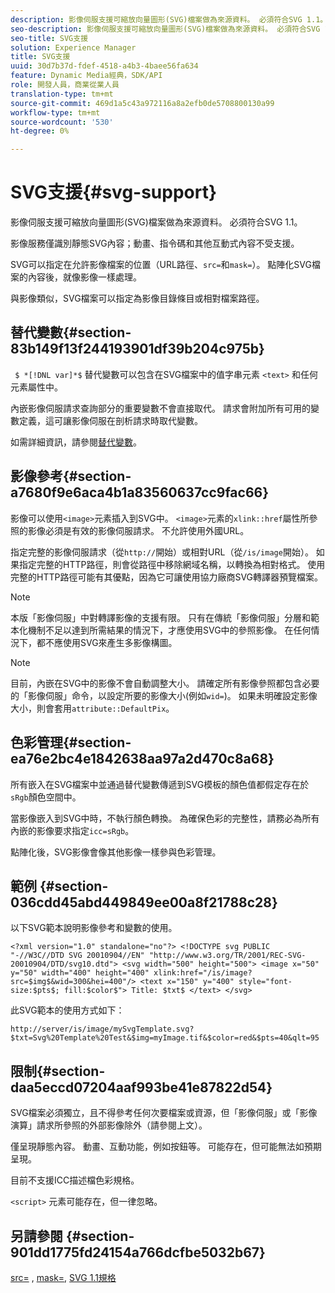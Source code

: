 ```yaml
---
description: 影像伺服支援可縮放向量圖形(SVG)檔案做為來源資料。 必須符合SVG 1.1。
seo-description: 影像伺服支援可縮放向量圖形(SVG)檔案做為來源資料。 必須符合SVG 1.1。
seo-title: SVG支援
solution: Experience Manager
title: SVG支援
uuid: 30d7b37d-fdef-4518-a4b3-4baee56fa634
feature: Dynamic Media經典，SDK/API
role: 開發人員，商業從業人員
translation-type: tm+mt
source-git-commit: 469d1a5c43a972116a8a2efb0de5708800130a99
workflow-type: tm+mt
source-wordcount: '530'
ht-degree: 0%

---
```



# SVG支援{#svg-support}

影像伺服支援可縮放向量圖形(SVG)檔案做為來源資料。 必須符合SVG 1.1。

影像服務僅識別靜態SVG內容；動畫、指令碼和其他互動式內容不受支援。

SVG可以指定在允許影像檔案的位置（URL路徑、`src=`和`mask=`）。 點陣化SVG檔案的內容後，就像影像一樣處理。

與影像類似，SVG檔案可以指定為影像目錄條目或相對檔案路徑。

## 替代變數{#section-83b149f13f244193901df39b204c975b}

` $ *[!DNL var]*$` 替代變數可以包含在SVG檔案中的值字串元素 `<text>` 和任何元素屬性中。

內嵌影像伺服請求查詢部分的重要變數不會直接取代。 請求會附加所有可用的變數定義，這可讓影像伺服在剖析請求時取代變數。

如需詳細資訊，請參閱[替代變數](../../../../../is-api/http-ref/image-serving-api-ref/c-http-protocol-reference/c-syntax-and-features/r-is-http-substitution-variables.md#reference-90dc01aba44940e4acdd0c6476e7aa5a)。

## 影像參考{#section-a7680f9e6aca4b1a83560637cc9fac66}

影像可以使用`<image>`元素插入到SVG中。 `<image>`元素的`xlink::href`屬性所參照的影像必須是有效的影像伺服請求。 不允許使用外國URL。

指定完整的影像伺服請求（從`http://`開始）或相對URL（從`/is/image`開始）。 如果指定完整的HTTP路徑，則會從路徑中移除網域名稱，以轉換為相對格式。 使用完整的HTTP路徑可能有其優點，因為它可讓使用協力廠商SVG轉譯器預覽檔案。

>[!NOTE]
>
>本版「影像伺服」中對轉譯影像的支援有限。 只有在傳統「影像伺服」分層和範本化機制不足以達到所需結果的情況下，才應使用SVG中的參照影像。 在任何情況下，都不應使用SVG來產生多影像構圖。

>[!NOTE]
>
>目前，內嵌在SVG中的影像不會自動調整大小。 請確定所有影像參照都包含必要的「影像伺服」命令，以設定所要的影像大小(例如`wid=`)。 如果未明確設定影像大小，則會套用`attribute::DefaultPix`。

## 色彩管理{#section-ea76e2bc4e1842638aa97a2d470c8a68}

所有嵌入在SVG檔案中並通過替代變數傳遞到SVG模板的顏色值都假定存在於`sRgb`顏色空間中。

當影像嵌入到SVG中時，不執行顏色轉換。 為確保色彩的完整性，請務必為所有內嵌的影像要求指定`icc=sRgb`。

點陣化後，SVG影像會像其他影像一樣參與色彩管理。

## 範例 {#section-036cdd45abd449849ee00a8f21788c28}

以下SVG範本說明影像參考和變數的使用。

`<?xml version="1.0" standalone="no"?> <!DOCTYPE svg PUBLIC "-//W3C//DTD SVG 20010904//EN" "http://www.w3.org/TR/2001/REC-SVG-20010904/DTD/svg10.dtd"> <svg width="500" height="500"> <image x="50" y="50" width="400" height="400" xlink:href="/is/image?src=$img$&wid=300&hei=400"/> <text x="150" y="400" style="font-size:$pts$; fill:$color$"> Title: $txt$ </text> </svg>`

此SVG範本的使用方式如下：

`http://server/is/image/mySvgTemplate.svg?$txt=Svg%20Template%20Test&$img=myImage.tif&$color=red&$pts=40&qlt=95`

## 限制{#section-daa5eccd07204aaf993be41e87822d54}

SVG檔案必須獨立，且不得參考任何次要檔案或資源，但「影像伺服」或「影像演算」請求所參照的外部影像除外（請參閱上文）。

僅呈現靜態內容。 動畫、互動功能，例如按鈕等。 可能存在，但可能無法如預期呈現。

目前不支援ICC描述檔色彩規格。

`<script>` 元素可能存在，但一律忽略。

## 另請參閱 {#section-901dd1775fd24154a766dcfbe5032b67}

[src=](../../../../../is-api/http-ref/image-serving-api-ref/c-http-protocol-reference/c-command-reference/r-src.md#reference-f6506637778c4c69bf106a7924a91ab1) , [mask=](../../../../../is-api/http-ref/image-serving-api-ref/c-http-protocol-reference/c-command-reference/r-mask.md#reference-922254e027404fb890b850e2723ee06e), [SVG 1.1規格](http://www.w3.org/TR/SVG11/)
